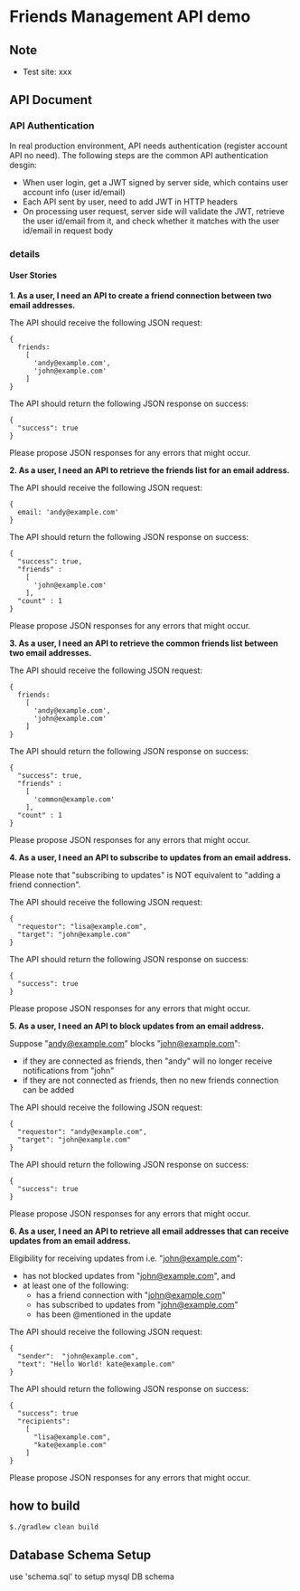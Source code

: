 # Friends Management API demo

## Note
- Test site: xxx

## API Document

### API Authentication
In real production environment, API needs authentication (register account API no need). The following steps are the common API authentication desgin:

- When user login, get a JWT signed by server side, which contains user account info (user id/email)
- Each API sent by user, need to add JWT in HTTP headers
- On processing user request, server side will validate the JWT, retrieve the user id/email from it, and check whether it matches with the user id/email in request body

### details

#### User Stories

**1. As a user, I need an API to create a friend connection between two email addresses.**

The API should receive the following JSON request:

```
{
  friends:
    [
      'andy@example.com',
      'john@example.com'
    ]
}
```

The API should return the following JSON response on success:

```
{
  "success": true
}
```

Please propose JSON responses for any errors that might occur.

**2. As a user, I need an API to retrieve the friends list for an email address.**

The API should receive the following JSON request:

```
{
  email: 'andy@example.com'
}
```

The API should return the following JSON response on success:

```
{
  "success": true,
  "friends" :
    [
      'john@example.com'
    ],
  "count" : 1   
}
```

Please propose JSON responses for any errors that might occur.

**3. As a user, I need an API to retrieve the common friends list between two email addresses.**

The API should receive the following JSON request:

```
{
  friends:
    [
      'andy@example.com',
      'john@example.com'
    ]
}
```

The API should return the following JSON response on success:

```
{
  "success": true,
  "friends" :
    [
      'common@example.com'
    ],
  "count" : 1   
}
```

Please propose JSON responses for any errors that might occur.

**4. As a user, I need an API to subscribe to updates from an email address.**

Please note that "subscribing to updates" is NOT equivalent to "adding a friend connection".

The API should receive the following JSON request:

```
{
  "requestor": "lisa@example.com",
  "target": "john@example.com"
}
```

The API should return the following JSON response on success:

```
{
  "success": true
}
```

Please propose JSON responses for any errors that might occur.

**5. As a user, I need an API to block updates from an email address.**

Suppose "andy@example.com" blocks "john@example.com":

- if they are connected as friends, then "andy" will no longer receive notifications from "john"
- if they are not connected as friends, then no new friends connection can be added

The API should receive the following JSON request:

```
{
  "requestor": "andy@example.com",
  "target": "john@example.com"
}
```

The API should return the following JSON response on success:

```
{
  "success": true
}
```

Please propose JSON responses for any errors that might occur.

**6. As a user, I need an API to retrieve all email addresses that can receive updates from an email address.**

Eligibility for receiving updates from i.e. "john@example.com":
- has not blocked updates from "john@example.com", and
- at least one of the following:
  - has a friend connection with "john@example.com"
  - has subscribed to updates from "john@example.com"
  - has been @mentioned in the update

The API should receive the following JSON request:

```
{
  "sender":  "john@example.com",
  "text": "Hello World! kate@example.com"
}
```

The API should return the following JSON response on success:

```
{
  "success": true
  "recipients":
    [
      "lisa@example.com",
      "kate@example.com"
    ]
}
```

Please propose JSON responses for any errors that might occur.

## how to build
```bash
$./gradlew clean build
```

## Database Schema Setup

use 'schema.sql' to setup mysql DB schema